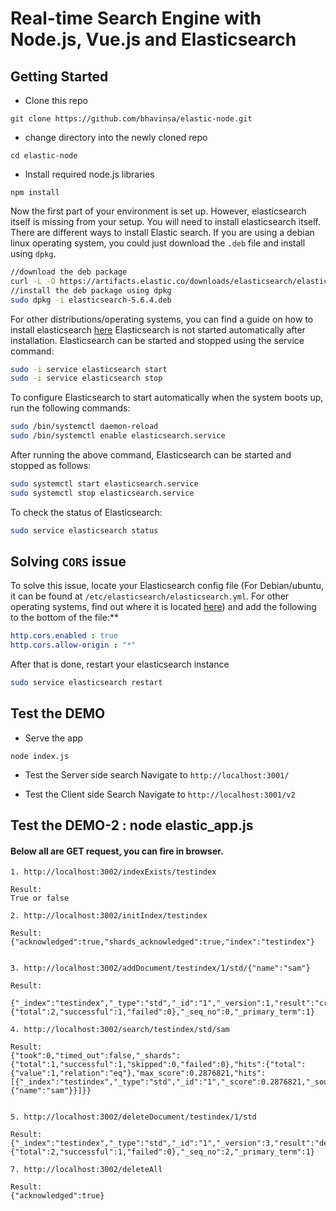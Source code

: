 # Real-time Search Engine with Node.js, Vue.js and Elasticsearch

## Getting Started

- Clone this repo
```
git clone https://github.com/bhavinsa/elastic-node.git
```
- change directory into the newly cloned repo
```
cd elastic-node
```
- Install required node.js libraries
```
npm install
```
Now the first part of your environment is set up. However, elasticsearch itself is missing from your setup. You will need to install elasticsearch itself. 
There are different ways to install Elastic search. If you are using a debian linux operating system, you could just download the `.deb` file and install using `dpkg`.
```bash
//download the deb package
curl -L -O https://artifacts.elastic.co/downloads/elasticsearch/elasticsearch-5.6.4.deb
//install the deb package using dpkg
sudo dpkg -i elasticsearch-5.6.4.deb
```
For other distributions/operating systems, you can find a guide on how to install elasticsearch [here](https://www.elastic.co/guide/en/elasticsearch/reference/current/_installation.html)
Elasticsearch is not started automatically after installation. Elasticsearch can be started and stopped using the service command:
```bash
sudo -i service elasticsearch start
sudo -i service elasticsearch stop
```
To configure Elasticsearch to start automatically when the system boots up, run the following commands:
```bash
sudo /bin/systemctl daemon-reload
sudo /bin/systemctl enable elasticsearch.service
```
After running the above command, Elasticsearch can be started and stopped as follows:
```bash
sudo systemctl start elasticsearch.service
sudo systemctl stop elasticsearch.service
```
To check the status of Elasticsearch:
```bash
sudo service elasticsearch status
```

##  Solving `CORS` issue 

To solve this issue, locate your Elasticsearch config file (For Debian/ubuntu, it can be found at `/etc/elasticsearch/elasticsearch.yml`. For other operating systems, find out where it is located [here](https://www.elastic.co/guide/en/elasticsearch/reference/current/settings.html)) and add the following to the bottom of the file:**
```yaml
http.cors.enabled : true
http.cors.allow-origin : "*"
```
After that is done, restart your elasticsearch instance
```bash
sudo service elasticsearch restart
```

## Test the DEMO

- Serve the app

```
node index.js
```

- Test the Server side search
Navigate to `http://localhost:3001/`

- Test the Client side Search
Navigate to `http://localhost:3001/v2`


## Test the DEMO-2 : node elastic_app.js

#### Below all are GET request, you can fire in browser. 

    1. http://localhost:3002/indexExists/testindex
    
    Result:
    True or false

    2. http://localhost:3002/initIndex/testindex  
    
    Result:
    {"acknowledged":true,"shards_acknowledged":true,"index":"testindex"}


    3. http://localhost:3002/addDocument/testindex/1/std/{"name":"sam"}
     
    Result:
     {"_index":"testindex","_type":"std","_id":"1","_version":1,"result":"created","_shards":{"total":2,"successful":1,"failed":0},"_seq_no":0,"_primary_term":1}

    4. http://localhost:3002/search/testindex/std/sam  
    
    Result:
    {"took":0,"timed_out":false,"_shards":{"total":1,"successful":1,"skipped":0,"failed":0},"hits":{"total":{"value":1,"relation":"eq"},"max_score":0.2876821,"hits":[{"_index":"testindex","_type":"std","_id":"1","_score":0.2876821,"_source":{"name":"sam"}}]}}


    5. http://localhost:3002/deleteDocument/testindex/1/std  

	Result:
    {"_index":"testindex","_type":"std","_id":"1","_version":3,"result":"deleted","_shards":{"total":2,"successful":1,"failed":0},"_seq_no":2,"_primary_term":1}

    7. http://localhost:3002/deleteAll  

    Result:
    {"acknowledged":true}


